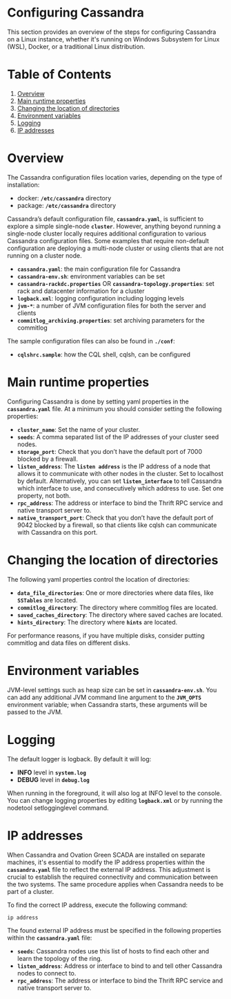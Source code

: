 # Configuring Cassandra

This section provides an overview of the steps for configuring Cassandra on a Linux instance, whether it's running on Windows Subsystem for Linux (WSL), Docker, or a traditional Linux distribution.

# Table of Contents

1. [Overview](#)
2. [Main runtime properties](#)
3. [Changing the location of directories](#)
4. [Environment variables](#)
5. [Logging](#)
6. [IP addresses](#)

# Overview

The Cassandra configuration files location varies, depending on the type of installation:

* docker: **`/etc/cassandra`** directory
* package: **`/etc/cassandra`** directory

Cassandra’s default configuration file, **`cassandra.yaml`**, is sufficient to explore a simple single-node **`cluster`**. However, anything beyond running a single-node cluster locally requires additional configuration to various Cassandra configuration files. Some examples that require non-default configuration are deploying a multi-node cluster or using clients that are not running on a cluster node.

* **`cassandra.yaml`**: the main configuration file for Cassandra
* **`cassandra-env.sh`**: environment variables can be set
* **`cassandra-rackdc.properties`** OR **`cassandra-topology.properties`**: set rack and datacenter information for a cluster
* **`logback.xml`**: logging configuration including logging levels
* **`jvm-*`**: a number of JVM configuration files for both the server and clients
* **`commitlog_archiving.properties`**: set archiving parameters for the commitlog

The sample configuration files can also be found in **`./conf`**:
* **`cqlshrc.sample`**: how the CQL shell, cqlsh, can be configured

# Main runtime properties

Configuring Cassandra is done by setting yaml properties in the **`cassandra.yaml`** file. At a minimum you should consider setting the following properties:

* **`cluster_name`**: Set the name of your cluster.
* **`seeds`**: A comma separated list of the IP addresses of your cluster seed nodes.
* **`storage_port`**: Check that you don’t have the default port of 7000 blocked by a firewall.
* **`listen_address`**: The **`listen address`** is the IP address of a node that allows it to communicate with other nodes in the cluster. Set to localhost by default. Alternatively, you can set **`listen_interface`** to tell Cassandra which interface to use, and consecutively which address to use. Set one property, not both.
* **`rpc_address`**: The address or interface to bind the Thrift RPC service and native transport server to.
* **`native_transport_port`**: Check that you don’t have the default port of 9042 blocked by a firewall, so that clients like cqlsh can communicate with Cassandra on this port.

# Changing the location of directories

The following yaml properties control the location of directories:

* **`data_file_directories`**: One or more directories where data files, like **`SSTables`** are located.
* **`commitlog_directory`**: The directory where commitlog files are located.
* **`saved_caches_directory`**: The directory where saved caches are located.
* **`hints_directory`**: The directory where **`hints`** are located.

For performance reasons, if you have multiple disks, consider putting commitlog and data files on different disks.

# Environment variables

JVM-level settings such as heap size can be set in **`cassandra-env.sh`**. You can add any additional JVM command line argument to the **`JVM_OPTS`** environment variable; when Cassandra starts, these arguments will be passed to the JVM.

# Logging

The default logger is logback. By default it will log:

* **INFO** level in **`system.log`**
* **DEBUG** level in **`debug.log`**

When running in the foreground, it will also log at INFO level to the console. You can change logging properties by editing **`logback.xml`** or by running the nodetool setlogginglevel command.

# IP addresses

When Cassandra and Ovation Green SCADA are installed on separate machines, it's essential to modify the IP address properties within the **`cassandra.yaml`** file to reflect the external IP address. This adjustment is crucial to establish the required connectivity and communication between the two systems. The same procedure applies when Cassandra needs to be part of a cluster.

To find the correct IP address, execute the following command:

```shell
ip address
```

The found external IP address must be specified in the following properties within the **`cassandra.yaml`** file:
* **`seeds`**: Cassandra nodes use this list of hosts to find each other and learn the topology of the ring.
* **`listen_address`**: Address or interface to bind to and tell other Cassandra nodes to connect to.
* **`rpc_address`**: The address or interface to bind the Thrift RPC service and native transport server to.